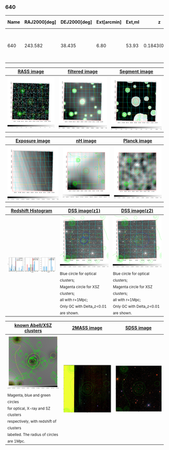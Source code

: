 <div STYLE="page-break-after: always;"></div>

### 640

|Name|RAJ2000[deg]|DEJ2000[deg] |Ext[arcmin]| Ext,ml | z | z_src| C|GC(XSZ,Delta_z<0.01)| GC(OPT,Delta_z<0.01)|GC| R_sig[arcmin] | R500[arcmin] | R500[Mpc]| CRsig[c/s] | CR500[c/s] |L500[1E44 erg/s]|F500[1E-12 erg/s/cm^2]| M500[1E14 Msun]|Tx[keV]|Cnt_sig|Beta|Rc[arcmin]|Comment|Alias|
|---|---|---|---|---|---|------|---|--------|---------|----------|---|---|---|---|---|---|---|---|---|---|---|---|---|---|
|640| 243.582| 38.435| 6.80| 53.93| 0.1843(0.005)| z1, z_xsz| B| F20, SPI| C, N, RM, W| A, C, F20, N, SPI, W| 7.825| 5.001| 0.928| 0.085(0.028)| 0.081(0.027)| 1.592(0.448)| 1.662(0.468)| 2.73(0.38)| 4.22(0.37)| 68.0| 0.843(-0.156+0.111)| 5.142(-1.259+0.978)| -| t338|

|[RASS image](../image/640/640_img.pdf)|[filtered image](../image/640/640_fil.pdf)|[Segment image](../image/640/640_seg.pdf)|
|-------------------|--------------------|-------------------|
| <img src="../image/640/640_img.png" width="300">  | <img src="../image/640/640_fil.png" width="300">   | <img src="../image/640/640_seg.png" width="300">  |

|[Exposure image](../image/640/640_mex.pdf)| [nH image](../image/640/640_nh.pdf)| [Planck image](../image/640/640_p.pdf)|
|-------------------|--------------------|-------------------|
|<img src="../image/640/640_mex.png" width="300">   | <img src="../image/640/640_nh.png" width="300">    | <img src="../image/640/640_p.png" width="300"> |

|[Redshift Histogram](../image/640/640_zg.pdf) | [DSS image(z1)](../image/640/640_dss_z1.pdf)      |  [DSS image(z2)](../image/640/640_dss_z2.pdf)    |
|-------------------|--------------------|-------------------|
|<img src="../image/640/640_zg.png" width="300"> |<img src="../image/640/640_dss_z1.png" width="300"> <sub><br>Blue circle for optical clusters; <br>Magenta circle for XSZ clusters; <br>all with r=1Mpc; <br>Only GC with Delta_z<0.01 are shown. </sub>| <img src="../image/640/640_dss_z2.png" width="300"><sub><br>Blue circle for optical clusters; <br>Magenta circle for XSZ clusters; <br>all with r=1Mpc; <br>Only GC with Delta_z<0.01 are shown. </sub> |

|[known Abell/XSZ clusters](../image/640/640_gc.pdf) | [2MASS image](../image/640/640_2mass.pdf)      |[SDSS image](../image/640/640_sdss.pdf)   |
|-------------------|-------------------|-------------------|
|<img src=../image/640/640_gc.png width="300"> <br><sub>Magenta, blue and green circles <br>for optical, X-ray and SZ clusters <br>respectively, with redshift of clusters <br>labelled. The radius of circles <br>are 1Mpc.</sub>|<img src="../image/640/640_2mass.png" width="300">  | <img src="../image/640/640_sdss.png" width="300">  |




